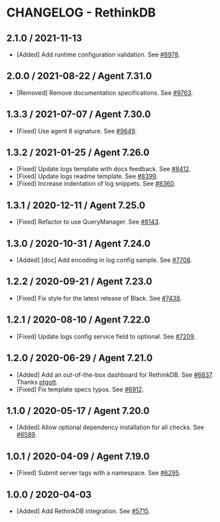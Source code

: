 # CHANGELOG - RethinkDB

## 2.1.0 / 2021-11-13

* [Added] Add runtime configuration validation. See [#8978](https://github.com/DataDog/integrations-core/pull/8978).

## 2.0.0 / 2021-08-22 / Agent 7.31.0

* [Removed] Remove documentation specifications. See [#9763](https://github.com/DataDog/integrations-core/pull/9763).

## 1.3.3 / 2021-07-07 / Agent 7.30.0

* [Fixed] Use agent 8 signature. See [#9649](https://github.com/DataDog/integrations-core/pull/9649).

## 1.3.2 / 2021-01-25 / Agent 7.26.0

* [Fixed] Update logs template with docs feedback. See [#8412](https://github.com/DataDog/integrations-core/pull/8412).
* [Fixed] Update logs readme template. See [#8399](https://github.com/DataDog/integrations-core/pull/8399).
* [Fixed] Increase indentation of log snippets. See [#8360](https://github.com/DataDog/integrations-core/pull/8360).

## 1.3.1 / 2020-12-11 / Agent 7.25.0

* [Fixed] Refactor to use QueryManager. See [#8143](https://github.com/DataDog/integrations-core/pull/8143).

## 1.3.0 / 2020-10-31 / Agent 7.24.0

* [Added] [doc] Add encoding in log config sample. See [#7708](https://github.com/DataDog/integrations-core/pull/7708).

## 1.2.2 / 2020-09-21 / Agent 7.23.0

* [Fixed] Fix style for the latest release of Black. See [#7438](https://github.com/DataDog/integrations-core/pull/7438).

## 1.2.1 / 2020-08-10 / Agent 7.22.0

* [Fixed] Update logs config service field to optional. See [#7209](https://github.com/DataDog/integrations-core/pull/7209).

## 1.2.0 / 2020-06-29 / Agent 7.21.0

* [Added] Add an out-of-the-box dashboard for RethinkDB. See [#6837](https://github.com/DataDog/integrations-core/pull/6837). Thanks [ptgott](https://github.com/ptgott).
* [Fixed] Fix template specs typos. See [#6912](https://github.com/DataDog/integrations-core/pull/6912).

## 1.1.0 / 2020-05-17 / Agent 7.20.0

* [Added] Allow optional dependency installation for all checks. See [#6589](https://github.com/DataDog/integrations-core/pull/6589).

## 1.0.1 / 2020-04-09 / Agent 7.19.0

* [Fixed] Submit server tags with a namespace. See [#6295](https://github.com/DataDog/integrations-core/pull/6295).

## 1.0.0 / 2020-04-03

* [Added] Add RethinkDB integration. See [#5715](https://github.com/DataDog/integrations-core/pull/5715).

